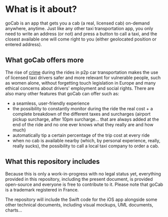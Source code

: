 # What is it about? 

goCab is an app that gets you a cab (a real, licensed cab) on-demand anywhere, anytime. Just like any other taxi transportation app, you only need to write an address (or not) and press a button to call a taxi, and the closest available one will come right to you (either geolocated position or entered address). 

## What goCab offers more 

The rise of [crime](https://www.google.com/url?sa=t&rct=j&q=&esrc=s&source=web&cd=2&cad=rja&uact=8&ved=0ahUKEwjVr4uv5q3bAhUC71MKHW6iDZIQFggwMAE&url=http%3A%2F%2Fmoney.cnn.com%2F2018%2F04%2F30%2Ftechnology%2Fuber-driver-sexual-assault%2Findex.html&usg=AOvVaw3NBIYZL2aY5285nQHK7uBg) during the rides in p2p car transportation makes the use of licensed taxi drivers safer and more relevant for vulnerable people, such as women alone, without forgetting touch legislation in Europe and many ethical concerns about drivers' employment and social rights. There are also many other features that goCab can offer such as: 
* a seamless, user-friendly experience
* the possibility to constantly monitor during the ride the real cost + a complete breakdown of the different taxes and surcharges (airport pickup surcharge, after 10pm surcharge... that are always added at the end of the ride and no one ever knows what they really are and how much)
* automatically tip a certain percentage of the trip cost at every ride
* when no cab is available nearby (which, by personal experience, really, really sucks), the possibility to call a local taxi company to order a cab. 

## What this repository includes

Because this is only a work-in-progress with no legal status yet, everything provided in this repository, including the present document, is provided open-source and everyone is free to contribute to it. Please note that goCab is a trademark registered in France. 

The repository will include the Swift code for the iOS app alongside some other technical documents, including visual mockups, UML documents, charts... 
